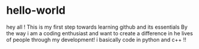 # hello-world

hey all !
This is my first step towards learning github and its essentials 
By the way i am a coding enthusiast and want to create a difference in he lives of people through my development!
i basically code in python and c++ !! 
